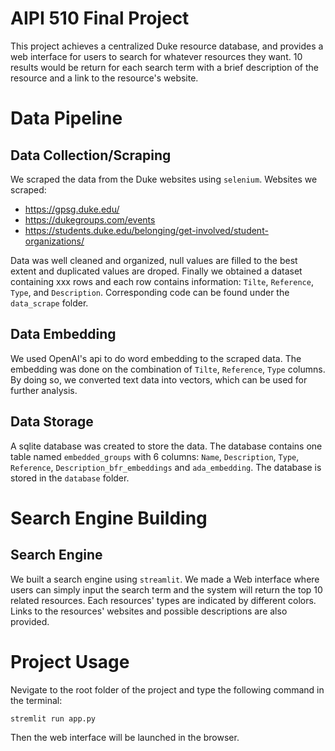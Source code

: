 # AIPI 510 Final Project
This project achieves a centralized Duke resource database, and provides a web interface for users to search for whatever resources they want. 10 results would be return for each search term with a brief description of the resource and a link to the resource's website. 

# Data Pipeline
## Data Collection/Scraping
 We scraped the data from the Duke websites using `selenium`. 
Websites we scraped:
- https://gpsg.duke.edu/
- https://dukegroups.com/events
- https://students.duke.edu/belonging/get-involved/student-organizations/

Data was well cleaned and organized, null values are filled to the best extent and duplicated values are droped. Finally we obtained a dataset containing xxx rows and each row contains information: `Tilte`, `Reference`, `Type`, and `Description`. Corresponding code can be found under the `data_scrape` folder.

## Data Embedding
We used OpenAI's api to do word embedding to the scraped data. The embedding was done on the combination of `Tilte`, `Reference`, `Type` columns. By doing so, we converted text data into vectors, which can be used for further analysis. 

## Data Storage
A sqlite database was created to store the data. The database contains one table named `embedded_groups` with 6 columns: `Name`, `Description`, `Type`, `Reference`, `Description_bfr_embeddings` and `ada_embedding`. The database is stored in the `database` folder.

# Search Engine Building
## Search Engine
We built a search engine using `streamlit`. We made a Web interface where users can simply input the search term and the system will return the top 10 related resources. Each resources' types are indicated by different colors. Links to the resources' websites and possible descriptions are also provided.

# Project Usage
Nevigate to the root folder of the project and type the following command in the terminal:
``` 
stremlit run app.py
```
Then the web interface will be launched in the browser.